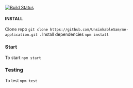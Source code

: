 [![Build Status](https://travis-ci.org/UnsinkableSam/me-api.svg?branch=master)](https://travis-ci.org/UnsinkableSam/me-api)






#### INSTALL
Clone repo `git clone https://github.com/UnsinkableSam/me-application.git `.
Install dependencies `npm install`


### Start
To start `npm start`



### Testing

To test `npm test `




